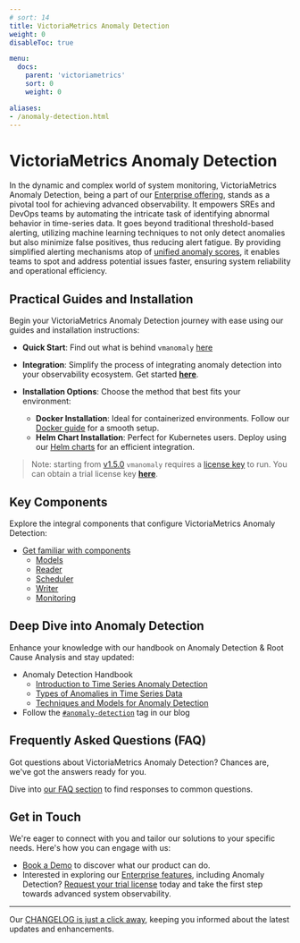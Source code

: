 ```yaml
---
# sort: 14
title: VictoriaMetrics Anomaly Detection
weight: 0
disableToc: true

menu:
  docs:
    parent: 'victoriametrics'
    sort: 0
    weight: 0

aliases:
- /anomaly-detection.html
---
```


# VictoriaMetrics Anomaly Detection

In the dynamic and complex world of system monitoring, VictoriaMetrics Anomaly Detection, being a part of our [Enterprise offering](https://victoriametrics.com/products/enterprise/), stands as a pivotal tool for achieving advanced observability. It empowers SREs and DevOps teams by automating the intricate task of identifying abnormal behavior in time-series data. It goes beyond traditional threshold-based alerting, utilizing machine learning techniques to not only detect anomalies but also minimize false positives, thus reducing alert fatigue. By providing simplified alerting mechanisms atop of [unified anomaly scores](/anomaly-detection/components/models.html#vmanomaly-output), it enables teams to spot and address potential issues faster, ensuring system reliability and operational efficiency.

## Practical Guides and Installation
Begin your VictoriaMetrics Anomaly Detection journey with ease using our guides and installation instructions:

- **Quick Start**: Find out what is behind `vmanomaly` [here](/vmanomaly.html)
- **Integration**: Simplify the process of integrating anomaly detection into your observability ecosystem. Get started [**here**](/anomaly-detection/guides/guide-vmanomaly-vmalert.html).

- **Installation Options**: Choose the method that best fits your environment:
    - **Docker Installation**: Ideal for containerized environments. Follow our [Docker guide](../vmanomaly.md#run-vmanomaly-docker-container) for a smooth setup.
    - **Helm Chart Installation**: Perfect for Kubernetes users. Deploy using our [Helm charts](https://github.com/VictoriaMetrics/helm-charts/tree/master/charts/victoria-metrics-anomaly) for an efficient integration.

> Note: starting from [v1.5.0](./CHANGELOG.md#v150) `vmanomaly` requires a [license key](/vmanomaly.html#licensing) to run. You can obtain a trial license key [**here**](https://victoriametrics.com/products/enterprise/trial/index.html).

## Key Components
Explore the integral components that configure VictoriaMetrics Anomaly Detection:
* [Get familiar with components](/anomaly-detection/components)
    - [Models](/anomaly-detection/components/models)
    - [Reader](/anomaly-detection/components/reader.html)
    - [Scheduler](/anomaly-detection/components/scheduler.html)
    - [Writer](/anomaly-detection/components/writer.html)
    - [Monitoring](/anomaly-detection/components/monitoring.html)

## Deep Dive into Anomaly Detection
Enhance your knowledge with our handbook on Anomaly Detection & Root Cause Analysis and stay updated:
* Anomaly Detection Handbook
    - [Introduction to Time Series Anomaly Detection](https://victoriametrics.com/blog/victoriametrics-anomaly-detection-handbook-chapter-1/)
    - [Types of Anomalies in Time Series Data](https://victoriametrics.com/blog/victoriametrics-anomaly-detection-handbook-chapter-2/)
    - [Techniques and Models for Anomaly Detection](https://victoriametrics.com/blog/victoriametrics-anomaly-detection-handbook-chapter-3/)
* Follow the [`#anomaly-detection`](https://victoriametrics.com/blog/tags/anomaly-detection/) tag in our blog

## Frequently Asked Questions (FAQ)
Got questions about VictoriaMetrics Anomaly Detection? Chances are, we've got the answers ready for you. 

Dive into [our FAQ section](/anomaly-detection/FAQ.html) to find responses to common questions.

## Get in Touch
We're eager to connect with you and tailor our solutions to your specific needs. Here's how you can engage with us:
* [Book a Demo](https://calendly.com/victoriametrics-anomaly-detection) to discover what our product can do.
* Interested in exploring our [Enterprise features](https://victoriametrics.com/products/enterprise), including Anomaly Detection? [Request your trial license](https://victoriametrics.com/products/enterprise/trial/) today and take the first step towards advanced system observability.

---
Our [CHANGELOG is just a click away](./CHANGELOG.md), keeping you informed about the latest updates and enhancements.